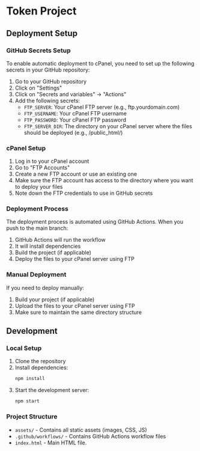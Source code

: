 # Token Project

## Deployment Setup

### GitHub Secrets Setup

To enable automatic deployment to cPanel, you need to set up the following secrets in your GitHub repository:

1. Go to your GitHub repository
2. Click on "Settings"
3. Click on "Secrets and variables" → "Actions"
4. Add the following secrets:
   - `FTP_SERVER`: Your cPanel FTP server (e.g., ftp.yourdomain.com)
   - `FTP_USERNAME`: Your cPanel FTP username
   - `FTP_PASSWORD`: Your cPanel FTP password
   - `FTP_SERVER_DIR`: The directory on your cPanel server where the files should be deployed (e.g., /public_html/)

### cPanel Setup

1. Log in to your cPanel account
2. Go to "FTP Accounts"
3. Create a new FTP account or use an existing one
4. Make sure the FTP account has access to the directory where you want to deploy your files
5. Note down the FTP credentials to use in GitHub secrets

### Deployment Process

The deployment process is automated using GitHub Actions. When you push to the main branch:

1. GitHub Actions will run the workflow
2. It will install dependencies
3. Build the project (if applicable)
4. Deploy the files to your cPanel server using FTP

### Manual Deployment

If you need to deploy manually:

1. Build your project (if applicable)
2. Upload the files to your cPanel server using FTP
3. Make sure to maintain the same directory structure

## Development

### Local Setup

1. Clone the repository
2. Install dependencies:
   ```bash
   npm install
   ```
3. Start the development server:
   ```bash
   npm start
   ```

### Project Structure

- `assets/` - Contains all static assets (images, CSS, JS)
- `.github/workflows/` - Contains GitHub Actions workflow files
- `index.html` - Main HTML file.
